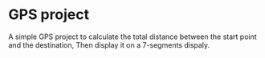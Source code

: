 # GPS project
A simple GPS project to calculate the total distance between the start point and the destination, Then display it on a 7-segments dispaly.
